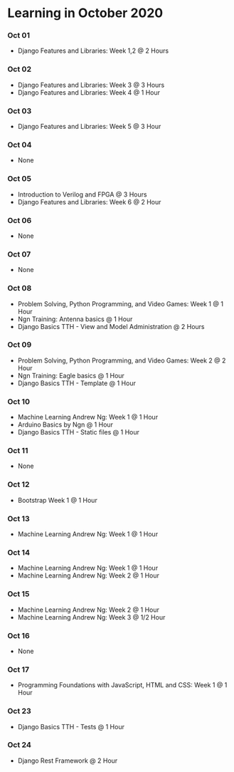 # Learning in October 2020

### **Oct 01**
- Django Features and Libraries: Week 1,2 @ 2 Hours

### **Oct 02**
- Django Features and Libraries: Week 3 @ 3 Hours
- Django Features and Libraries: Week 4 @ 1 Hour

### **Oct 03**
- Django Features and Libraries: Week 5 @ 3 Hour

### **Oct 04**
- None

### **Oct 05**
- Introduction to Verilog and FPGA @ 3 Hours
- Django Features and Libraries: Week 6 @ 2 Hour

### **Oct 06**
- None

### **Oct 07**
- None

### **Oct 08**
- Problem Solving, Python Programming, and Video Games: Week 1 @ 1 Hour
- Ngn Training: Antenna basics @ 1 Hour
- Django Basics TTH - View and Model Administration @ 2 Hours

### **Oct 09**
- Problem Solving, Python Programming, and Video Games: Week 2 @ 2 Hour
- Ngn Training: Eagle basics @ 1 Hour
- Django Basics TTH - Template @ 1 Hour

### **Oct 10**
- Machine Learning Andrew Ng: Week 1 @ 1 Hour
- Arduino Basics by Ngn @ 1 Hour
- Django Basics TTH - Static files @ 1 Hour

### **Oct 11**
- None

### **Oct 12**
- Bootstrap Week 1 @ 1 Hour

### **Oct 13**
- Machine Learning Andrew Ng: Week 1 @ 1 Hour

### **Oct 14**
- Machine Learning Andrew Ng: Week 1 @ 1 Hour
- Machine Learning Andrew Ng: Week 2 @ 1 Hour

### **Oct 15**
- Machine Learning Andrew Ng: Week 2 @ 1 Hour
- Machine Learning Andrew Ng: Week 3 @ 1/2 Hour

### **Oct 16**
- None

### **Oct 17**
- Programming Foundations with JavaScript, HTML and CSS: Week 1 @ 1 Hour

### **Oct 23**
- Django Basics TTH - Tests @ 1 Hour

### **Oct 24**
- Django Rest Framework @ 2 Hour
